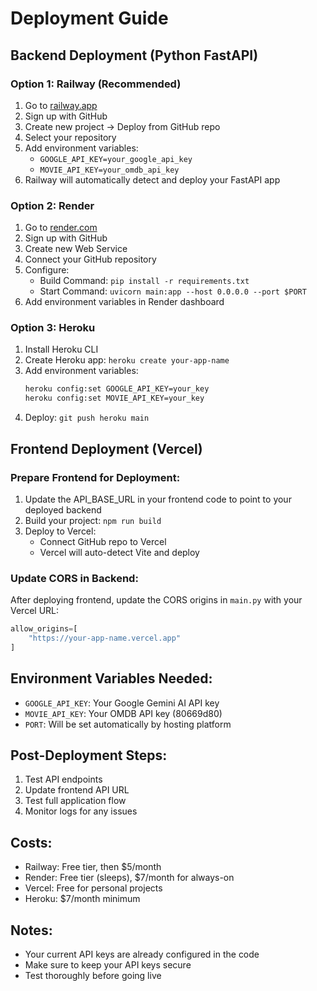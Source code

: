 # Deployment Guide

## Backend Deployment (Python FastAPI)

### Option 1: Railway (Recommended)
1. Go to [railway.app](https://railway.app)
2. Sign up with GitHub
3. Create new project → Deploy from GitHub repo
4. Select your repository
5. Add environment variables:
   - `GOOGLE_API_KEY=your_google_api_key`
   - `MOVIE_API_KEY=your_omdb_api_key`
6. Railway will automatically detect and deploy your FastAPI app

### Option 2: Render
1. Go to [render.com](https://render.com)
2. Sign up with GitHub
3. Create new Web Service
4. Connect your GitHub repository
5. Configure:
   - Build Command: `pip install -r requirements.txt`
   - Start Command: `uvicorn main:app --host 0.0.0.0 --port $PORT`
6. Add environment variables in Render dashboard

### Option 3: Heroku
1. Install Heroku CLI
2. Create Heroku app: `heroku create your-app-name`
3. Add environment variables: 
   ```bash
   heroku config:set GOOGLE_API_KEY=your_key
   heroku config:set MOVIE_API_KEY=your_key
   ```
4. Deploy: `git push heroku main`

## Frontend Deployment (Vercel)

### Prepare Frontend for Deployment:
1. Update the API_BASE_URL in your frontend code to point to your deployed backend
2. Build your project: `npm run build`
3. Deploy to Vercel:
   - Connect GitHub repo to Vercel
   - Vercel will auto-detect Vite and deploy

### Update CORS in Backend:
After deploying frontend, update the CORS origins in `main.py` with your Vercel URL:
```python
allow_origins=[
    "https://your-app-name.vercel.app"
]
```

## Environment Variables Needed:
- `GOOGLE_API_KEY`: Your Google Gemini AI API key
- `MOVIE_API_KEY`: Your OMDB API key (80669d80)
- `PORT`: Will be set automatically by hosting platform

## Post-Deployment Steps:
1. Test API endpoints
2. Update frontend API URL
3. Test full application flow
4. Monitor logs for any issues

## Costs:
- Railway: Free tier, then $5/month
- Render: Free tier (sleeps), $7/month for always-on
- Vercel: Free for personal projects
- Heroku: $7/month minimum

## Notes:
- Your current API keys are already configured in the code
- Make sure to keep your API keys secure
- Test thoroughly before going live
